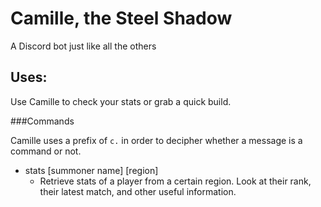 # Camille, the Steel Shadow
A Discord bot just like all the others
 
## Uses:
Use Camille to check your stats or grab a quick build.

###Commands

Camille uses a prefix of `c.` in order to decipher whether a message is a command or not.

- stats [summoner name] [region]
    - Retrieve stats of a player from a certain region. Look at their rank, their latest match, and other useful information.
    